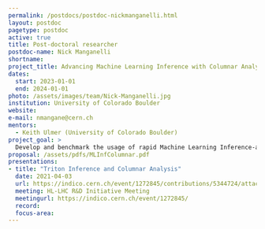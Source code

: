 ```yaml
---
permalink: /postdocs/postdoc-nickmanganelli.html
layout: postdoc
pagetype: postdoc
active: true
title: Post-doctoral researcher
postdoc-name: Nick Manganelli
shortname: 
project_title: Advancing Machine Learning Inference with Columnar Analysis at CMS Analysis Facilities
dates:
  start: 2023-01-01
  end: 2024-01-01
photo: /assets/images/team/Nick-Manganelli.jpg
institution: University of Colorado Boulder
website:
e-mail: nmangane@cern.ch
mentors:
  - Keith Ulmer (University of Colorado Boulder)
project_goal: >
  Develop and benchmark the usage of rapid Machine Learning Inference-as-a-Service together with columnar analysis in the Fermilab Elastic Analysis Facility for the next generation HL-LHC computing model.
proposal: /assets/pdfs/MLInfColumnar.pdf
presentations:
- title: "Triton Inference and Columnar Analysis"
  date: 2021-04-03
  url: https://indico.cern.ch/event/1272845/contributions/5344724/attachments/2623810/4537142/NickManganelli_HLLHCR&D_03_04_2023.pdf
  meeting: HL-LHC R&D Initiative Meeting
  meetingurl: https://indico.cern.ch/event/1272845/
  record:
  focus-area:
---
```

